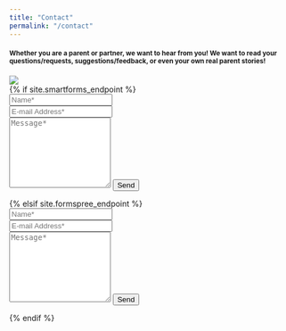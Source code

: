 ```yaml
---
title: "Contact"
permalink: "/contact"
---
```


<div class="row">
    <h4 class="mb-4 ml-3 mr-3"><small>Whether you are a parent or partner, we want to hear from you!  We want to read your questions/requests, suggestions/feedback, or even your own real parent stories!</small></h4>
    <div class="col-lg-6 mb-4">
        <img src="{{ site.baseurl }}/assets/images/welcome-contact.jpg" />
    </div>
    <div class="col-lg-6">
        {% if site.smartforms_endpoint %}
        <form action="{{ site.smartforms_endpoint }}" method="POST">    
            <div class="form-group row">
                <div class="col-md-6 mt-1">
                <input class="form-control" type="text" name="name" placeholder="Name*" required>
                </div>
                <div class="col-md-6 mt-1">
                <input class="form-control" type="email" name="email" placeholder="E-mail Address*" required>
                </div>
            </div>
            <textarea rows="8" class="form-control mb-3" name="tel" placeholder="Message*" required></textarea>    
            <input class="btn btn-success btn-block" type="submit" value="Send">
        </form>
        {% elsif site.formspree_endpoint %}
        <form action="{{ site.formspree_endpoint }}" method="POST">    
            <div class="form-group row">
                <div class="col-md-6 mt-3">
                <input class="form-control" type="text" name="name" placeholder="Name*" required>
                </div>
                <div class="col-md-6 mt-3">
                <input class="form-control" type="email" name="_replyto" placeholder="E-mail Address*" required>
                </div>
            </div>
            <textarea rows="8" class="form-control mb-3" name="message" placeholder="Message*" required></textarea>    
            <input class="btn btn-success btn-block" type="submit" value="Send">
        </form>
        {% endif %}
    </div>
</div>